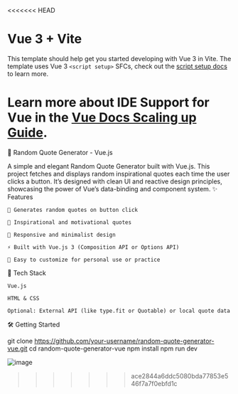 <<<<<<< HEAD
# Vue 3 + Vite

This template should help get you started developing with Vue 3 in Vite. The template uses Vue 3 `<script setup>` SFCs, check out the [script setup docs](https://v3.vuejs.org/api/sfc-script-setup.html#sfc-script-setup) to learn more.

Learn more about IDE Support for Vue in the [Vue Docs Scaling up Guide](https://vuejs.org/guide/scaling-up/tooling.html#ide-support).
=======
🎯 Random Quote Generator - Vue.js

A simple and elegant Random Quote Generator built with Vue.js. This project fetches and displays random inspirational quotes each time the user clicks a button. It’s designed with clean UI and reactive design principles, showcasing the power of Vue’s data-binding and component system.
✨ Features

    🔄 Generates random quotes on button click

    🧠 Inspirational and motivational quotes

    📱 Responsive and minimalist design

    ⚡ Built with Vue.js 3 (Composition API or Options API)

    🎨 Easy to customize for personal use or practice

🚀 Tech Stack

    Vue.js

    HTML & CSS

    Optional: External API (like type.fit or Quotable) or local quote data

🛠️ Getting Started

git clone https://github.com/your-username/random-quote-generator-vue.git
cd random-quote-generator-vue
npm install
npm run dev

![image](https://github.com/user-attachments/assets/bed54214-5ffe-4e28-9525-dbf2c1af3ba2)
>>>>>>> ace2844a6ddc5080bda77853e546f7a7f0ebfd1c
